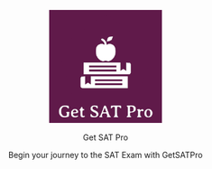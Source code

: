 

<p align="center">
  <img width="200" height="200" src="/public/Logo.png">
	<p align="center" > Get SAT Pro </p>
	<p align="center">Begin your journey to the SAT Exam with GetSATPro</p>
</p>
